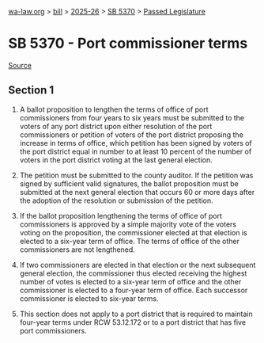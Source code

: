 [wa-law.org](/) > [bill](/bill/) > [2025-26](/bill/2025-26/) > [SB 5370](/bill/2025-26/sb/5370/) > [Passed Legislature](/bill/2025-26/sb/5370/S.PL/)

# SB 5370 - Port commissioner terms

[Source](http://lawfilesext.leg.wa.gov/biennium/2025-26/Pdf/Bills/Senate%20Passed%20Legislature/5370-S.PL.pdf)

## Section 1
1. A ballot proposition to lengthen the terms of office of port commissioners from four years to six years must be submitted to the voters of any port district upon either resolution of the port commissioners or petition of voters of the port district proposing the increase in terms of office, which petition has been signed by voters of the port district equal in number to at least 10 percent of the number of voters in the port district voting at the last general election.

2. The petition must be submitted to the county auditor. If the petition was signed by sufficient valid signatures, the ballot proposition must be submitted at the next general election that occurs 60 or more days after the adoption of the resolution or submission of the petition.

3. If the ballot proposition lengthening the terms of office of port commissioners is approved by a simple majority vote of the voters voting on the proposition, the commissioner elected at that election is elected to a six-year term of office. The terms of office of the other commissioners are not lengthened.

4. If two commissioners are elected in that election or the next subsequent general election, the commissioner thus elected receiving the highest number of votes is elected to a six-year term of office and the other commissioner is elected to a four-year term of office. Each successor commissioner is elected to six-year terms.

5. This section does not apply to a port district that is required to maintain four-year terms under RCW 53.12.172 or to a port district that has five port commissioners.
